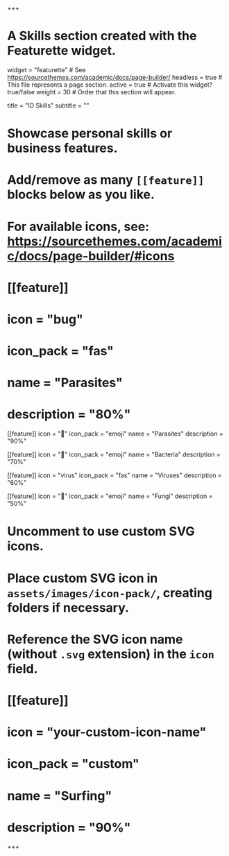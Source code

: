 +++
# A Skills section created with the Featurette widget.
widget = "featurette"  # See https://sourcethemes.com/academic/docs/page-builder/
headless = true  # This file represents a page section.
active = true  # Activate this widget? true/false
weight = 30  # Order that this section will appear.

title = "ID Skills"
subtitle = ""

# Showcase personal skills or business features.
# 
# Add/remove as many `[[feature]]` blocks below as you like.
# 
# For available icons, see: https://sourcethemes.com/academic/docs/page-builder/#icons

# [[feature]]
#  icon = "bug"
#  icon_pack = "fas"
#  name = "Parasites"
#  description = "80%"
  
  [[feature]]
  icon = ":bug:"
  icon_pack = "emoji"
  name = "Parasites"
  description = "90%" 
 
 [[feature]]
  icon = ":microbe:"
  icon_pack = "emoji"
  name = "Bacteria"
  description = "70%"  
  
  [[feature]]
  icon = "virus"
  icon_pack = "fas"
  name = "Viruses"
  description = "60%"
   
 [[feature]]
  icon = ":mushroom:"
  icon_pack = "emoji"
  name = "Fungi"
  description = "50%"  
  


# Uncomment to use custom SVG icons.
# Place custom SVG icon in `assets/images/icon-pack/`, creating folders if necessary.
# Reference the SVG icon name (without `.svg` extension) in the `icon` field.
# [[feature]]
#  icon = "your-custom-icon-name"
#  icon_pack = "custom"
#  name = "Surfing"
#  description = "90%"

+++
